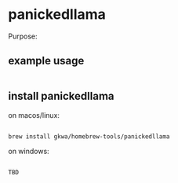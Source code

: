 # panickedllama

Purpose:


## example usage

```bash


```

## install panickedllama


on macos/linux:
```bash

brew install gkwa/homebrew-tools/panickedllama

```


on windows:

```powershell

TBD

```
